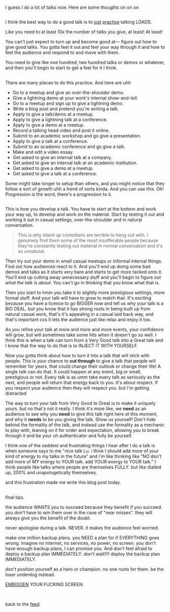 I guess I do a lot of talks now. Here are some thoughts on on on

<h2></h2>

I think the best way to do a good talk is to [just](https://www.todepond.com/wikiblogarden/better-computing/just/) [practise](https://www.todepond.com/wikiblogarden/genocide/platform/) talking LOADS.

Like you need to at least 10x the number of talks you give, at least! At least!

You can't just expect to turn up and become good at— figure out how to give good talks. You gotta feel it out and feel your way through it and how to feel the audience and respond to and move with them. 

You need to give like one hundred, two hundred talks or demos or whatever, and then you'll begin to start to get a feel for it I think. 

<h2></h2>

There are many places to do this practice. And here are uhh

- Go to a meetup and give an over-the-shoulder demo.
- Give a lightning demo at your work's internal show-and-tell.
- Go to a meetup and sign up to give a lightning demo. 
- Write a blog post and pretend you're writing a talk.
- Apply to give a talk/demo at a meetup.
- Apply to give a lightning talk at a conference.
- Apply to give a demo at a meetup.
- Record a talking head video and post it online.
- Submit to an academic workshop and go give a presentation.
- Apply to give a talk at a conference.
- Submit to an academic conference and go give a talk.
- Make and edit a video essay.
- Get asked to give an internal talk at a company.
- Get asked to give an internal talk at an academic institution.
- Get asked to give a demo at a meetup.
- Get asked to give a talk at a conference.

Some might take longer to setup than others, and you might notice that they follow a sort of growth uhh a trend of sorts kinda. And you can use this. Oh! Progression is the word, there's a progression to it. 

<h2></h2>

This is how you develop a talk. You have to start at the bottom and work your way up, to develop and work on the material. Start by testing it out and working it out in casual settings, over-the-shoulder and in natural conversation. 

> This is why stand up comedians are terrible to hang out with. I genuinely find them some of the most insufferable people because they're constantly testing out material in normal conversation and it's so unnatural.

Then try out your demo in small casual meetups or informal internal things. Find out how audiences react to it. And you'll end up doing some bad demos and talks as it starts very bare and starts to get more tacked onto it. You'll end up cutting away unnecessary stuff and you'll begin to figure out *what the talk is about*. You can't go in thinking that you know what that is.

Then you start to hmm you take it to slightly more prestigious settings, more formal stuff. And your talk will have to grow to match that. It's exciting because you have a licence to go BIGGER now and tell us why your talk is a BIG DEAL. but you know that it has strong roots in being built up from natural casual work, that's it's appealing in a casual laid back way, and that's important cos it lets the audience just like relax and enjoy it too. 

As you refine your talk at more and more and more events, your confidence will grow, but will sometimes take some hits when it doesn't go so well. I think this is when a talk can turn from a Very Good talk into a Great talk and I know that the way to do that is to INJECT IT WITH YOURSELF.

Now you gotta think about how to turn it into a talk that will stick with people. This is your chance to **cut through** to give a talk that people will remember for years, that could change their outlook or change their life! A single talk can do that. It could happen at any event, big or small, prestigious or not. Every talk is as umm take every talk as seriously as the next, and people will return that energy back to you. It's about respect. If you respect your audience then they will respect you. but I'm getting distracted

The way to turn your talk from Very Good to Great is to make it uniquely yours. but no that's not it really. I think it's more like, we **need** as an audience to see why you **need** to give this talk right here at this moment, and why it **needs** to be you giving the talk. Show us yourself! Don't hide behind the formality of the talk, and instead use the formality as a mechanic to play with, leaning on it for order and expectation, allowing you to break through it and be your uh authenticator and fully be yourself. 

I think one of the saddest and frustrating things I hear after I do a talk is when someone says to me "nice talk Lu. i think I should add more of your kind of energy to my talks in the future" and i'm like thinking like "NO don't add more of MY energy to YOUR talk. add YOUR energy to YOUR talk." I think people like talks where people are themselves FULLY. but like dialled up, 200% and unapologetically themselves. 

and this frustration made me write this blog post today.

<h2></h2>

final tips.

the audience WANTS you to succeed because they benefit if you succeed. you don't have to win them over in the case of "near misses". they will always give you the benefit of the doubt. 

never apologise during a talk. NEVER. it makes the audience feel worried.

make one million backup plans. you NEED a plan for if EVERYTHING goes wrong. imagine no internet, no services, no power, no screen. you don't have enough backup plans, I can promise you. And don't feel afraid to deploy a backup plan IMMEDIATELY. don't wait!!!! deploy the backup plan IMMEDIATELY. 

don't position yourself as a hero or champion. no one roots for them. be the loser underdog instead. 

[EMBIGGEN](https://www.todepond.com/wikiblogarden/see-it/embiggen) YOUR FUCKING SCREEN.

<br>

back to the [feed](/feed).
